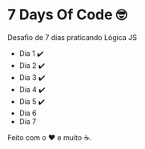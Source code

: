 # 7 Days Of Code :nerd_face:
 Desafio de 7 dias praticando Lógica JS

- Dia 1 :heavy_check_mark:
- Dia 2 :heavy_check_mark:
- Dia 3 :heavy_check_mark:
- Dia 4 :heavy_check_mark:
- Dia 5 :heavy_check_mark:
- Dia 6 
- Dia 7 

Feito com o :heart: e muito :coffee:.